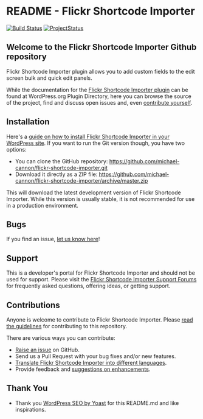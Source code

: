 # README - Flickr Shortcode Importer

[![Build Status](https://travis-ci.org/michael-cannon/flickr-shortcode-importer.png?branch=master)](https://travis-ci.org/michael-cannon/flickr-shortcode-importer)
[![ProjectStatus](http://stillmaintained.com/michael-cannon/flickr-shortcode-importer.png)](http://stillmaintained.com/michael-cannon/flickr-shortcode-importer)

## Welcome to the Flickr Shortcode Importer Github repository

Flickr Shortcode Importer plugin allows you to add custom fields to the edit screen bulk and quick edit panels.

While the documentation for the [Flickr Shortcode Importer plugin](http://wordpress.org/plugins/flickr-shortcode-importer/) can be found at WordPress.org Plugin Directory, here you can browse the source of the project, find and discuss open issues and, even [contribute yourself](https://github.com/michael-cannon/flickr-shortcode-importer/blob/master/CONTRIBUTING.md).

## Installation

Here's a [guide on how to install Flickr Shortcode Importer in your WordPress site](http://wordpress.org/plugins/flickr-shortcode-importer/installation/). If you want to run the Git version though, you have two options:

* You can clone the GitHub repository: https://github.com/michael-cannon/flickr-shortcode-importer.git
* Download it directly as a ZIP file: https://github.com/michael-cannon/flickr-shortcode-importer/archive/master.zip

This will download the latest development version of Flickr Shortcode Importer. While this version is usually stable, it is not recommended for use in a production environment.

## Bugs

If you find an issue, [let us know here](https://github.com/michael-cannon/flickr-shortcode-importer/issues/new)!

## Support

This is a developer's portal for Flickr Shortcode Importer and should not be used for support. Please visit the [Flickr Shortcode Importer Support Forums](http://wordpress.org/support/plugin/flickr-shortcode-importer) for frequently asked questions, offering ideas, or getting support.

## Contributions

Anyone is welcome to contribute to Flickr Shortcode Importer. Please [read the guidelines](https://github.com/michael-cannon/flickr-shortcode-importer/blob/master/CONTRIBUTING.md) for contributing to this repository.

There are various ways you can contribute:

* [Raise an issue](https://github.com/michael-cannon/flickr-shortcode-importer/issues) on GitHub.
* Send us a Pull Request with your bug fixes and/or new features.
* [Translate Flickr Shortcode Importer into different languages](https://nodedesk.zendesk.com/hc/en-us/articles/202294892-How-do-I-change-Testimonials-Widget-text-labels-).
* Provide feedback and [suggestions on enhancements](https://github.com/michael-cannon/flickr-shortcode-importer/issues?direction=desc&labels=Enhancement&page=1&sort=created&state=open).

## Thank You
* Thank you [WordPress SEO by Yoast](https://github.com/jdevalk/wordpress-seo/blob/master/README.md) for this README.md and like inspirations.
